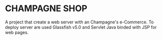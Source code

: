 # CHAMPAGNE SHOP
A project that create a web server with an Champagne's e-Commerce. To deploy server are used Glassfish v5.0 and Servlet Java binded with JSP for web pages. 
